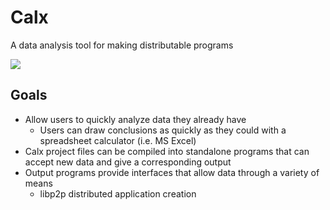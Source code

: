 # Calx

A data analysis tool for making distributable programs

![](./screenshot.png)

## Goals

- Allow users to quickly analyze data they already have
	- Users can draw conclusions as quickly as they could with a spreadsheet calculator (i.e. MS Excel)
- Calx project files can be compiled into standalone programs that can accept new data and give a corresponding output
- Output programs provide interfaces that allow data through a variety of means
	- libp2p distributed application creation


